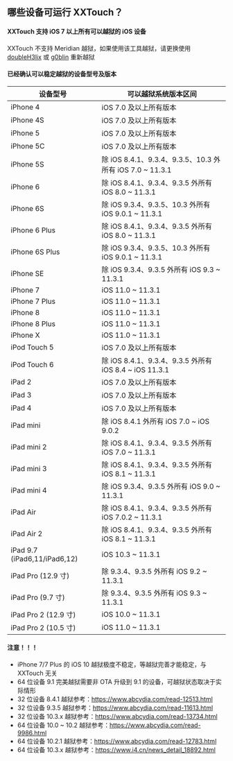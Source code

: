## 哪些设备可运行 XXTouch？

#### XXTouch 支持 iOS 7 以上所有可以越狱的 iOS 设备
XXTouch 不支持 Meridian 越狱，如果使用该工具越狱，请更换使用 [doubleH3lix](https://www.i4.cn/news_detail_18892.html) 或 [g0blin](https://www.abcydia.com/read-13862.html) 重新越狱

#### 已经确认可以稳定越狱的设备型号及版本
|设备型号|可以越狱系统版本区间|
|-|-|
|iPhone 4|iOS 7\.0 及以上所有版本|
|iPhone 4S|iOS 7\.0 及以上所有版本|
|iPhone 5|iOS 7\.0 及以上所有版本|
|iPhone 5C|iOS 7\.0 及以上所有版本|
|iPhone 5S|除 iOS 8\.4\.1、9\.3\.4、9\.3\.5、10\.3 外所有 iOS 7\.0 ~ 11\.3\.1|
|iPhone 6|除 iOS 8\.4\.1、9\.3\.4、9\.3\.5 外所有 iOS 8\.0 ~ 11\.3\.1|
|iPhone 6S|除 iOS 9\.3\.4、9\.3\.5、10\.3 外所有 iOS 9\.0\.1 ~ 11\.3\.1|
|iPhone 6 Plus|除 iOS 8\.4\.1、9\.3\.4、9\.3\.5 外所有 iOS 8\.0 ~ 11\.3\.1|
|iPhone 6S Plus|除 iOS 9\.3\.4、9\.3\.5、10\.3 外所有 iOS 9\.0\.1 ~ 11\.3\.1|
|iPhone SE|除 iOS 9\.3\.4、9\.3\.5 外所有 iOS 9\.3 ~ 11\.3\.1|
|iPhone 7|iOS 11\.0 ~ 11\.3\.1|
|iPhone 7 Plus|iOS 11\.0 ~ 11\.3\.1|
|iPhone 8|iOS 11\.0 ~ 11\.3\.1|
|iPhone 8 Plus|iOS 11\.0 ~ 11\.3\.1|
|iPhone X|iOS 11\.0 ~ 11\.3\.1|
|iPod Touch 5|iOS 7\.0 及以上所有版本|
|iPod Touch 6|除 iOS 8\.4\.1、9\.3\.4、9\.3\.5 外所有 iOS 8\.4 ~ iOS 11\.3\.1|
|iPad 2|iOS 7\.0 及以上所有版本|
|iPad 3|iOS 7\.0 及以上所有版本|
|iPad 4|iOS 7\.0 及以上所有版本|
|iPad mini|除 iOS 8\.4\.1 外所有 iOS 7\.0 ~ iOS 9\.0\.2|
|iPad mini 2|除 iOS 8\.4\.1、9\.3\.4、9\.3\.5 外所有 iOS 7\.0 ~ 11\.3\.1|
|iPad mini 3|除 iOS 8\.4\.1、9\.3\.4、9\.3\.5 外所有 iOS 8\.1 ~ 11\.3\.1|
|iPad mini 4|除 iOS 9\.3\.4、9\.3\.5 外所有 iOS 9\.0 ~ 11\.3\.1|
|iPad Air|除 iOS 8\.4\.1、9\.3\.4、9\.3\.5 外所有 iOS 7\.0\.2 ~ 11\.3\.1|
|iPad Air 2|除 iOS 8\.4\.1、9\.3\.4、9\.3\.5 外所有 iOS 8\.1 ~ 11\.3\.1|
|iPad 9\.7 \(iPad6,11/iPad6,12\)|iOS 10\.3 ~ 11\.3\.1|
|iPad Pro \(12\.9 寸\)|除 9\.3\.4、9\.3\.5 外所有 iOS 9\.2 ~ 11\.3\.1|
|iPad Pro \(9\.7 寸\)|除 9\.3\.4、9\.3\.5 外所有 iOS 9\.3 ~ 11\.3\.1|
|iPad Pro 2 \(12\.9 寸\)|iOS 10\.0 ~ 11\.3\.1|
|iPad Pro 2 \(10\.5 寸\)|iOS 11\.0 ~ 11\.3\.1|


#### **注意！！！**
- iPhone 7/7 Plus 的 iOS 10 越狱极度不稳定，等越狱完善才能稳定，与 XXTouch 无关
- 64 位设备 9\.1 完美越狱需要非 OTA 升级到 9\.1 的设备，可越狱状态取决于实际情形
- 32 位设备 8\.4\.1 越狱参考：https://www.abcydia.com/read-12513.html
- 32 位设备 9\.3\.5 越狱参考：https://www.abcydia.com/read-11613.html
- 32 位设备 10\.3\.x 越狱参考：https://www.abcydia.com/read-13734.html
- 64 位设备 10\.0 ~ 10\.2 越狱参考：https://www.abcydia.com/read-9986.html
- 64 位设备 10\.2\.1 越狱参考：https://www.abcydia.com/read-12783.html
- 64 位设备 10\.3\.x 越狱参考：https://www.i4.cn/news_detail_18892.html
